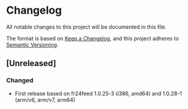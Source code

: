 # Changelog
All notable changes to this project will be documented in this file.

The format is based on [Keep a Changelog](https://keepachangelog.com/en/1.0.0/),
and this project adheres to [Semantic Versioning](https://semver.org/spec/v2.0.0.html).

## [Unreleased]
### Changed
- First release based on fr24feed 1.0.25-3 (i386, amd64) and 1.0.28-1 (arm/v6, arm/v7, arm64)
